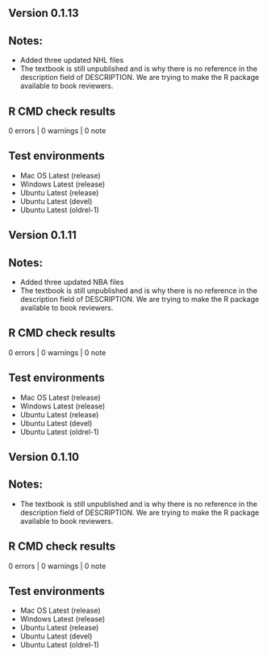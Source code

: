 ## Version 0.1.13

## Notes:
* Added three updated NHL files
* The textbook is still unpublished and is why there is no reference in the description field of DESCRIPTION. We are trying to make the R package available to book reviewers. 

## R CMD check results

0 errors | 0 warnings | 0 note

## Test environments
* Mac OS Latest (release)
* Windows Latest (release)
* Ubuntu Latest (release)
* Ubuntu Latest (devel)
* Ubuntu Latest (oldrel-1)

## Version 0.1.11

## Notes:
* Added three updated NBA files
* The textbook is still unpublished and is why there is no reference in the description field of DESCRIPTION. We are trying to make the R package available to book reviewers. 

## R CMD check results

0 errors | 0 warnings | 0 note

## Test environments
* Mac OS Latest (release)
* Windows Latest (release)
* Ubuntu Latest (release)
* Ubuntu Latest (devel)
* Ubuntu Latest (oldrel-1)

## Version 0.1.10

## Notes:
* The textbook is still unpublished and is why there is no reference in the description field of DESCRIPTION. We are trying to make the R package available to book reviewers. 

## R CMD check results

0 errors | 0 warnings | 0 note

## Test environments
* Mac OS Latest (release)
* Windows Latest (release)
* Ubuntu Latest (release)
* Ubuntu Latest (devel)
* Ubuntu Latest (oldrel-1)

